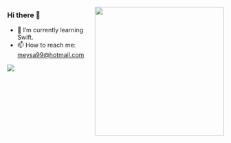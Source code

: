 <img align="right" width= 300 heigth = 300
src="https://media.giphy.com/media/v1.Y2lkPTc5MGI3NjExemR2bDY4bWt4dWMzdW9ndmxiYmoyMGlzcjZ3dDBrZmE0dnRkZTU3aSZlcD12MV9pbnRlcm5hbF9naWZfYnlfaWQmY3Q9Zw/ES4Vcv8zWfIt2/giphy.gif"/>
 
### Hi there 👋

<!--
**wilwarin-n/wilwarin-n** is a ✨ _special_ ✨ repository because its `README.md` (this file) appears on your GitHub profile.

Here are some ideas to get you started:

- 🌱 I’m currently learning Swift.
- 📫 How to reach me: meysa99@hotmail.com
-->

- 🌱 I’m currently learning Swift.
- 📫 How to reach me: meysa99@hotmail.com

<img src="https://github-readme-stats.vercel.app/api?username=wilwarin-n&&show_icons=true&title_color=ffffff&icon_color=bb2acf&text_color=daf7dc&bg_color=151515">

